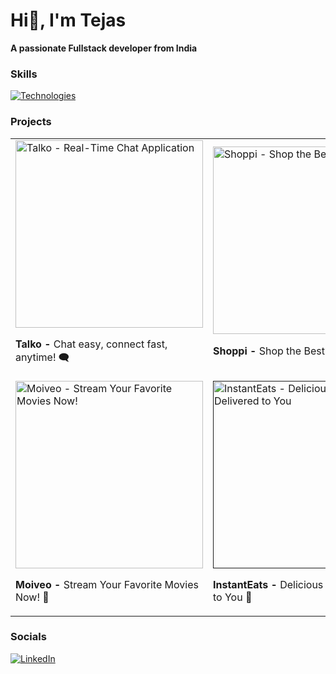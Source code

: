 
 Hi👋, I'm Tejas
========================================================================================================================================
**A passionate Fullstack developer from India**
<br/>

### Skills

[![Technologies](https://skillicons.dev/icons?i=html,css,js,tailwindcss,react,git,nodejs,express,mongodb,mysql)](https://skillicons.dev)

<!-- Project -->
### Projects

<table style="border-collapse: collapse; border: none;">
  <tr>
    <td style="border: none;">
      <a href="https://talko-6y6r.onrender.com/">
        <img src="https://i.postimg.cc/DZ5VbZPB/Screenshot-321.png" alt="Talko - Real-Time Chat Application" width="300"/>
      </a>
      <p><b>Talko - </b>Chat easy, connect fast, anytime! 🗨️</p>
    </td>
    <td style="border: none;">
      <a href="https://product-catalog-db189.web.app/">
        <img src="https://i.postimg.cc/Rh8Dcn6Q/Screenshot-275.png" alt="Shoppi - Shop the Best Deals Today" width="300"/>
      </a>
      <p><b>Shoppi - </b>Shop the Best Deals Today 🛍️</p>
    </td>
  </tr>
  <tr>
    <td style="border: none;">
      <a href="https://moive-apps.vercel.app/">
        <img src="https://i.postimg.cc/vmz20Kxm/Screenshot-285.png" alt="Moiveo - Stream Your Favorite Movies Now!" width="300"/>
      </a>
      <p><b>Moiveo - </b>Stream Your Favorite Movies Now! 🍿</p>
    </td>
    <td style="border: none;">
      <a href="">
        <img src="https://i.postimg.cc/Pqt2vMVn/fooddeliver.png" alt="InstantEats - Delicious Food Delivered to You" width="300"/>
      </a>
      <p><b>InstantEats - </b>Delicious Food Delivered to You 🍕</p>
    </td>
  </tr>
</table>


### Socials

 [![LinkedIn](https://img.shields.io/badge/LinkedIn-%230077B5.svg?logo=linkedin&logoColor=white)](https://www.linkedin.com/in/tejas-banait/)

